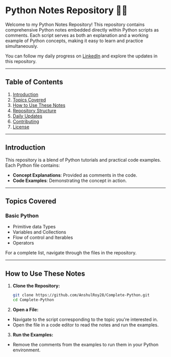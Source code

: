 # Python Notes Repository 🐍📘

Welcome to my Python Notes Repository! This repository contains comprehensive Python notes embedded directly within Python scripts as comments. Each script serves as both an explanation and a working example of Python concepts, making it easy to learn and practice simultaneously.

You can follow my daily progress on [LinkedIn]((https://www.linkedin.com/in/roy-anshul/)) and explore the updates in this repository.

---

## **Table of Contents**
1. [Introduction](#introduction)
2. [Topics Covered](#topics-covered)
3. [How to Use These Notes](#how-to-use-these-notes)
4. [Repository Structure](#repository-structure)
5. [Daily Updates](#daily-updates)
6. [Contributing](#contributing)
7. [License](#license)

---

## **Introduction**

This repository is a blend of Python tutorials and practical code examples. Each Python file contains:
- **Concept Explanations**: Provided as comments in the code.
- **Code Examples**: Demonstrating the concept in action.

---

## **Topics Covered**

### **Basic Python**
- Primitive data Types
- Variables and Collections
- Flow of control and Iterables
- Operators

For a complete list, navigate through the files in the repository.

---

## **How to Use These Notes**

1. **Clone the Repository:**
   ```bash
   git clone https://github.com/AnshulRoy28/Complete-Python.git
   cd Complete-Python
2. **Open a File:**
  - Navigate to the script corresponding to the topic you're interested in.
  - Open the file in a code editor to read the notes and run the examples.

3. **Run the Examples:**
  - Remove the comments from the examples to run them in your Python environment.
